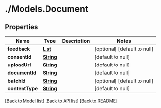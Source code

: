 # ./Models.Document
## Properties

Name | Type | Description | Notes
------------ | ------------- | ------------- | -------------
**feedback** | [**List**](DocumentFeedbackItem.md) |  | [optional] [default to null]
**consentId** | [**String**](string.md) |  | [default to null]
**uploadUrl** | [**String**](string.md) |  | [default to null]
**documentId** | [**String**](string.md) |  | [default to null]
**batchId** | [**String**](string.md) |  | [optional] [default to null]
**contentType** | [**String**](string.md) |  | [default to null]

[[Back to Model list]](../README.md#documentation-for-models) [[Back to API list]](../README.md#documentation-for-api-endpoints) [[Back to README]](../README.md)


